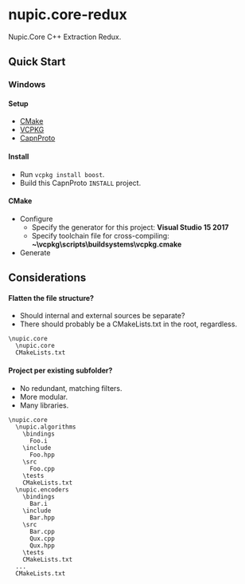 # nupic.core-redux
Nupic.Core C++ Extraction Redux.

## Quick Start

### Windows

#### Setup

* [CMake](https://cmake.org/download/)
* [VCPKG](https://github.com/Microsoft/vcpkg#quick-start)
* [CapnProto](https://capnproto.org/install.html)

#### Install

* Run `vcpkg install boost`.
* Build this CapnProto `INSTALL` project.  

#### CMake
* Configure
  * Specify the generator for this project: __Visual Studio 15 2017__
  * Specify toolchain file for cross-compiling: __~\vcpkg\scripts\buildsystems\vcpkg.cmake__
* Generate

## Considerations

#### Flatten the file structure? 

* Should internal and external sources be separate?
* There should probably be a CMakeLists.txt in the root, regardless.

```
\nupic.core
  \nupic.core
  CMakeLists.txt
```

#### Project per existing subfolder?

* No redundant, matching filters.
* More modular.
* Many libraries.

```
\nupic.core
  \nupic.algorithms
    \bindings
      Foo.i
    \include
      Foo.hpp
    \src
      Foo.cpp
    \tests
    CMakeLists.txt
  \nupic.encoders
    \bindings
      Bar.i
    \include
      Bar.hpp
    \src
      Bar.cpp
      Qux.cpp
      Qux.hpp
    \tests
    CMakeLists.txt
  ...
  CMakeLists.txt
```
